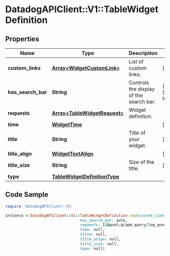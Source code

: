 # DatadogAPIClient::V1::TableWidgetDefinition

## Properties

Name | Type | Description | Notes
------------ | ------------- | ------------- | -------------
**custom_links** | [**Array&lt;WidgetCustomLink&gt;**](WidgetCustomLink.md) | List of custom links. | [optional] 
**has_search_bar** | **String** | Controls the display of the search bar. | [optional] [default to &#39;auto&#39;]
**requests** | [**Array&lt;TableWidgetRequest&gt;**](TableWidgetRequest.md) | Widget definition. | 
**time** | [**WidgetTime**](WidgetTime.md) |  | [optional] 
**title** | **String** | Title of your widget. | [optional] 
**title_align** | [**WidgetTextAlign**](WidgetTextAlign.md) |  | [optional] 
**title_size** | **String** | Size of the title. | [optional] 
**type** | [**TableWidgetDefinitionType**](TableWidgetDefinitionType.md) |  | 

## Code Sample

```ruby
require 'DatadogAPIClient::V1'

instance = DatadogAPIClient::V1::TableWidgetDefinition.new(custom_links: null,
                                 has_search_bar: auto,
                                 requests: [{&quot;q/apm_query/log_query&quot;:&quot;&lt;METRIC_1&gt;{&lt;SCOPE_1&gt;}&quot;}],
                                 time: null,
                                 title: null,
                                 title_align: null,
                                 title_size: null,
                                 type: null)
```


